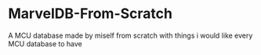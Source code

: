 # MarvelDB-From-Scratch
A MCU database made by miself from scratch with things i would like every MCU database to have
